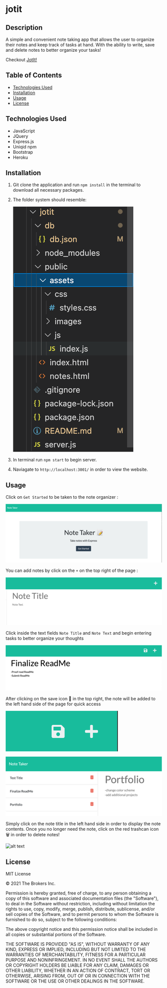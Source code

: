 # jotit

## Description 

A simple and convenient note taking app that allows the user to organize their notes and keep track of tasks at hand. With the ability to write, save and delete notes to better organize your tasks!

Checkout [JotIt!](https://floating-peak-63791.herokuapp.com/)

## Table of Contents 

* [Technologies Used](#technologies-used)
* [Installation](#installation)
* [Usage](#usage)
* [License](#license)


## Technologies Used

* JavaScript
* JQuery
* Express.js
* Uniqid npm
* Bootstrap
* Heroku

## Installation

1. Git clone the application and run `npm install` in the terminal to download all necessary packages.
2. The folder system should resemble: 

    ![alt text](./public/assets/images/files.png)

3. In terminal run `npm start` to begin server.
4. Naviagate to `http://localhost:3001/` in order to view the website.


## Usage 

Click on `Get Started` to be taken to the note organizer :

![alt text](./public/assets/images/landing.png)

You can add notes by click on the `+` on the top right of the page :

![alt text](./public/assets/images/add.png "Add any note with a simple click")

Click inside the text fields `Note Title` and `Note Text` and begin entering tasks to better organize your thoughts

![alt text](./public/assets/images/note.png)

After clicking on the save icon :floppy_disk: in the top right, the note will be added to the left hand side of the page for quick access

![alt text](./public/assets/images/save.png "Click on the icon to the left of the + in order to save your notes!")

![alt text](./public/assets/images/load.png "Notes are organized in order they were created")

Simply click on the note title in the left hand side in order to display the note contents. Once you no longer need the note, click on the red trashcan icon :wastebasket: in order to delete notes!

![alt text](./public/assets/images/delete.gif)

## License

MIT License

© 2021 The Brokers Inc.

Permission is hereby granted, free of charge, to any person obtaining a copy
of this software and associated documentation files (the "Software"), to deal
in the Software without restriction, including without limitation the rights
to use, copy, modify, merge, publish, distribute, sublicense, and/or sell
copies of the Software, and to permit persons to whom the Software is
furnished to do so, subject to the following conditions:

The above copyright notice and this permission notice shall be included in all
copies or substantial portions of the Software.

THE SOFTWARE IS PROVIDED "AS IS", WITHOUT WARRANTY OF ANY KIND, EXPRESS OR
IMPLIED, INCLUDING BUT NOT LIMITED TO THE WARRANTIES OF MERCHANTABILITY,
FITNESS FOR A PARTICULAR PURPOSE AND NONINFRINGEMENT. IN NO EVENT SHALL THE
AUTHORS OR COPYRIGHT HOLDERS BE LIABLE FOR ANY CLAIM, DAMAGES OR OTHER
LIABILITY, WHETHER IN AN ACTION OF CONTRACT, TORT OR OTHERWISE, ARISING FROM,
OUT OF OR IN CONNECTION WITH THE SOFTWARE OR THE USE OR OTHER DEALINGS IN THE
SOFTWARE.